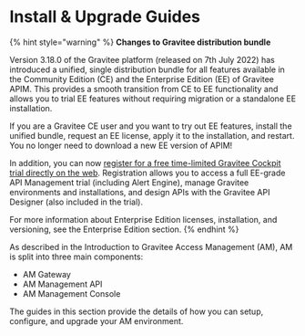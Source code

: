 # Install & Upgrade Guides

{% hint style="warning" %}
**Changes to Gravitee distribution bundle**

Version 3.18.0 of the Gravitee platform (released on 7th July 2022) has introduced a unified, single distribution bundle for all features available in the Community Edition (CE) and the Enterprise Edition (EE) of Gravitee APIM. This provides a smooth transition from CE to EE functionality and allows you to trial EE features without requiring migration or a standalone EE installation.

If you are a Gravitee CE user and you want to try out EE features, install the unified bundle, request an EE license, apply it to the installation, and restart. You no longer need to download a new EE version of APIM!

In addition, you can now [register for a free time-limited Gravitee Cockpit trial directly on the web](https://cockpit.gravitee.io/register). Registration allows you to access a full EE-grade API Management trial (including Alert Engine), manage Gravitee environments and installations, and design APIs with the Gravitee API Designer (also included in the trial).

For more information about Enterprise Edition licenses, installation, and versioning, see the Enterprise Edition section.
{% endhint %}

As described in the Introduction to Gravitee Access Management (AM), AM is split into three main components:

* AM Gateway
* AM Management API
* AM Management Console

The guides in this section provide the details of how you can setup, configure, and upgrade your AM environment.&#x20;
